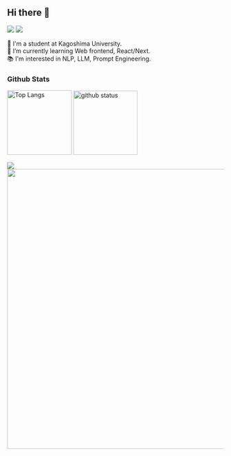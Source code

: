 ## Hi there 👋  
[![](https://komarev.com/ghpvc/?username=kazu0429)](https://github.com/kazu0429/kazu0429/)
[![](https://img.shields.io/github/followers/kazu0429?label=follow&logo=github&style=flat)](https://github.com/kazu0429/)

🔭 I'm a student at Kagoshima University. <br>
🌱 I’m currently learning Web frontend, React/Next. <br>
📚 I'm interested in NLP, LLM, Prompt Engineering.


### Github Stats

<img height="150px"
alt="Top Langs" src="https://github-readme-stats.vercel.app/api/top-langs/?username=kazu0429&layout=compact&show_icons=true&show_icons=true&theme=dracula&hide_border=true" />
<img height="149px"  alt="github status" src="https://github-profile-summary-cards.vercel.app/api/cards/stats?username=kazu0429&theme=dracula" />

<img src="https://github-profile-trophy.vercel.app/?username=kazu0429&theme=dracula&rank=SECRET,AAA,A,B&no-frame=true"/>

<img width="650px" src="https://github-profile-summary-cards.vercel.app/api/cards/profile-details?username=kazu0429&theme=dracula">
